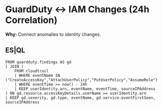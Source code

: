 # GuardDuty ↔ IAM Changes (24h Correlation)
**Why:** Connect anomalies to identity changes.

## ES|QL
```esql
FROM guardduty.findings AS gd
| JOIN (
    FROM cloudtrail
    | WHERE eventName IN ("CreateAccessKey","AttachUserPolicy","PutUserPolicy","AssumeRole")
    | WHERE eventTime >= now() - 24h
    | KEEP userIdentity.arn, eventName, eventTime, sourceIPAddress
) ON gd.resource.accessKeyDetails.userName == userIdentity.arn
| KEEP gd.severity, gd.type, eventName, gd.service.eventFirstSeen, sourceIPAddress
```
